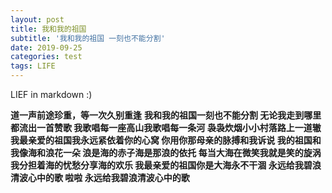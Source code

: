 ```yaml
---
layout: post
title: 我和我的祖国
subtitle: '我和我的祖国 一刻也不能分割'
date: 2019-09-25
categories: test
tags: LIFE 
---
```


LIEF in markdown :)

**道一声前途珍重，等一次久别重逢**
**我和我的祖国一刻也不能分割
无论我走到哪里都流出一首赞歌
我歌唱每一座高山我歌唱每一条河
袅袅炊烟小小村落路上一道辙
我最亲爱的祖国我永远紧依着你的心窝
你用你那母亲的脉搏和我诉说
我的祖国和我像海和浪花一朵
浪是海的赤子海是那浪的依托
每当大海在微笑我就是笑的旋涡
我分担着海的忧愁分享海的欢乐
我最亲爱的祖国你是大海永不干涸
永远给我碧浪清波心中的歌
啦啦
永远给我碧浪清波心中的歌**

